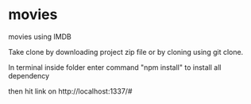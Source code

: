 # movies
movies using IMDB


Take clone by downloading project zip file or by cloning using git clone.

In terminal  inside folder enter command "npm install" to install all dependency

then hit link on http://localhost:1337/#
